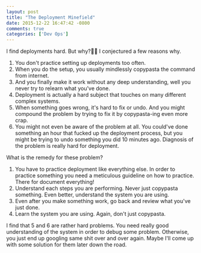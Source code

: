 ```yaml
---
layout: post
title: "The Deployment Minefield"
date: 2015-12-22 16:47:42 -0800
comments: true
categories: ['Dev Ops']
---
```


I find deployments hard. But why? I conjectured a few reasons why.

1. You don't practice setting up deployments too often.
2. When you do the setup, you usually mindlessly copypasta the command
from internet.
3. And you finally make it work without any deep understanding, well
you never try to relearn what you've done.
4. Deployment is actually a hard subject that touches on many different
complex systems.
5. When something goes wrong, it's hard to fix or undo. And you might
compound the problem by trying to fix it by copypasta-ing even more crap.
6. You might not even be aware of the problem at all. You could've done
something an hour that fucked up the deployment process, but you might
be trying to undo something you did 10 minutes ago. Diagnosis of the
problem is really hard for deployment.

What is the remedy for these problem?

1. You have to practice deployment like everything else. In order to
practice something you need a meticulous guideline on how to practice.
There for document everything!
2. Understand each steps you are performing. Never just copypasta
something. Even better, understand the system you are using.
3. Even after you make something work, go back and review what you've
just done.
4. Learn the system you are using. Again, don't just copypasta.

I find that 5 and 6 are rather hard problems. You need really good
understanding of the system in order to debug some problem.
Otherwise, you just end up googling same shit over and over again.
Maybe I'll come up with some solution for them later down the road.
